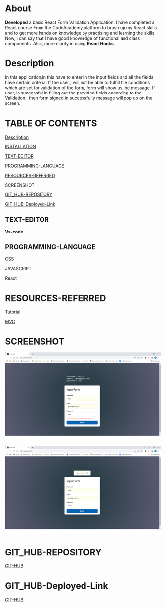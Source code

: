 # About

**Developed** a basic React Form Validation Application.
I have completed a React course From the CodeAcademy platform 
to brush up my React skills and to get more hands on knowledge
by practising and learning the skills. Now, i can say that I have good knowledge of functional and class components. Also, more clarity in using **React Hooks**. 

# Description
In this application,in this have to enter in the input 
fields and all the fields have certain criteria. If the user ,
will not be able to fulfill the conditions which are set for 
validation of the form, form will show us the message. If user,
is successful in filling out the provided fields according 
to the Validation , then form signed in successfully message 
will pop up on the screen.


# TABLE OF CONTENTS
[ Description](#Description)

[INSTALLATION](#INSTALLATION)

[TEXT-EDITOR](#TEXT-EDITOR)

[PROGRAMMING-LANGUAGE](#PROGRAMMING-LANGUAGE)

[RESOURCES-REFERRED](#RESOURCES-REFERRED)

[SCREENSHOT](#SCREENSHOT)

[GIT_HUB-REPOSITORY](#GIT_HUB-REPOSITORY)

[GIT_HUB-Deployed-Link](#GIT_HUB-Deployed-Link)





## TEXT-EDITOR
**Vs-code**

## PROGRAMMING-LANGUAGE

CSS

JAVASCRIPT

React 




# RESOURCES-REFERRED
[Tutorial](https://www.youtube.com/watch?v=B3pmT7Cpi24&t=303s)

[MVC](https://www.youtube.com/watch?v=sSLGP-_2gOI)





# SCREENSHOT
![SCREENSHOT](images/form1.png)

![SCREENSHOT](images/form2.png)



# GIT_HUB-REPOSITORY
[GIT-HUB](https://github.com/nehreetkaur/React-Form)

# GIT_HUB-Deployed-Link
[GIT-HUB](https://nehreetkaur.github.io/Javascript-game/)